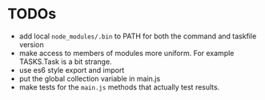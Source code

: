 # TODOs

-	add local `node_modules/.bin` to PATH for both the command and taskfile version
-	make access to members of modules more uniform. For example TASKS.Task is a bit strange.
- 	use es6 style export and import
-  put the global collection variable in main.js
-	make tests for the `main.js` methods that actually test results.


